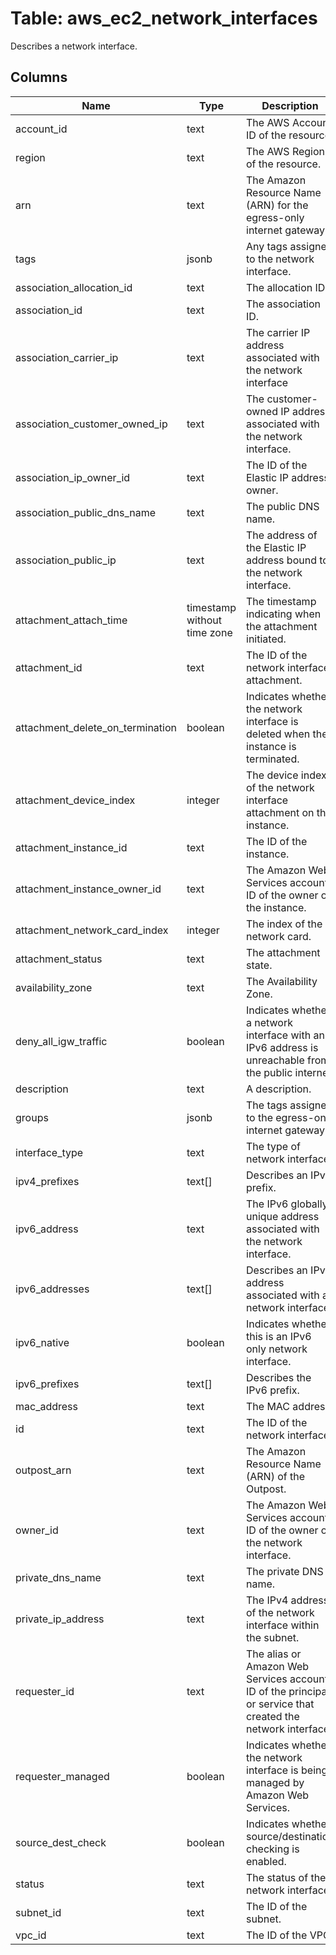 
# Table: aws_ec2_network_interfaces
Describes a network interface.
## Columns
| Name        | Type           | Description  |
| ------------- | ------------- | -----  |
|account_id|text|The AWS Account ID of the resource.|
|region|text|The AWS Region of the resource.|
|arn|text|The Amazon Resource Name (ARN) for the egress-only internet gateway.|
|tags|jsonb|Any tags assigned to the network interface.|
|association_allocation_id|text|The allocation ID.|
|association_id|text|The association ID.|
|association_carrier_ip|text|The carrier IP address associated with the network interface|
|association_customer_owned_ip|text|The customer-owned IP address associated with the network interface.|
|association_ip_owner_id|text|The ID of the Elastic IP address owner.|
|association_public_dns_name|text|The public DNS name.|
|association_public_ip|text|The address of the Elastic IP address bound to the network interface.|
|attachment_attach_time|timestamp without time zone|The timestamp indicating when the attachment initiated.|
|attachment_id|text|The ID of the network interface attachment.|
|attachment_delete_on_termination|boolean|Indicates whether the network interface is deleted when the instance is terminated.|
|attachment_device_index|integer|The device index of the network interface attachment on the instance.|
|attachment_instance_id|text|The ID of the instance.|
|attachment_instance_owner_id|text|The Amazon Web Services account ID of the owner of the instance.|
|attachment_network_card_index|integer|The index of the network card.|
|attachment_status|text|The attachment state.|
|availability_zone|text|The Availability Zone.|
|deny_all_igw_traffic|boolean|Indicates whether a network interface with an IPv6 address is unreachable from the public internet|
|description|text|A description.|
|groups|jsonb|The tags assigned to the egress-only internet gateway.|
|interface_type|text|The type of network interface.|
|ipv4_prefixes|text[]|Describes an IPv4 prefix.|
|ipv6_address|text|The IPv6 globally unique address associated with the network interface.|
|ipv6_addresses|text[]|Describes an IPv6 address associated with a network interface.|
|ipv6_native|boolean|Indicates whether this is an IPv6 only network interface.|
|ipv6_prefixes|text[]|Describes the IPv6 prefix.|
|mac_address|text|The MAC address.|
|id|text|The ID of the network interface.|
|outpost_arn|text|The Amazon Resource Name (ARN) of the Outpost.|
|owner_id|text|The Amazon Web Services account ID of the owner of the network interface.|
|private_dns_name|text|The private DNS name.|
|private_ip_address|text|The IPv4 address of the network interface within the subnet.|
|requester_id|text|The alias or Amazon Web Services account ID of the principal or service that created the network interface.|
|requester_managed|boolean|Indicates whether the network interface is being managed by Amazon Web Services.|
|source_dest_check|boolean|Indicates whether source/destination checking is enabled.|
|status|text|The status of the network interface.|
|subnet_id|text|The ID of the subnet.|
|vpc_id|text|The ID of the VPC.|

